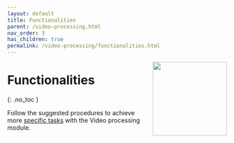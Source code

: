 ```yaml
---
layout: default
title: Functionalities
parent: /video-processing.html
nav_order: 3
has_children: true
permalink: /video-processing/functionalities.html
---
```


<img src="../assets/images/logos/logo-video-processing_400px.png" width="170" style="float:right; margin-left: 15px;"/>

# Functionalities
{: .no_toc }

Follow the suggested procedures to achieve more <u>specific tasks</u> with the Video processing module.